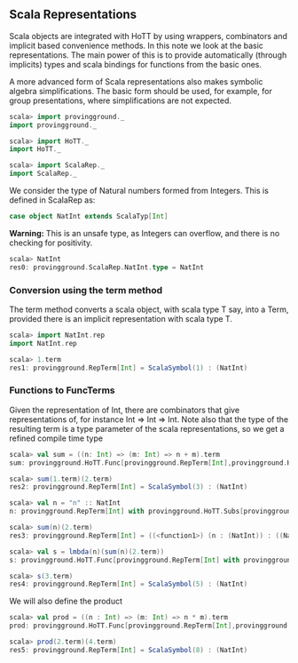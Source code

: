 
## Scala Representations

Scala objects are integrated with HoTT by using wrappers, combinators and implicit based convenience methods. In this note we look at the basic representations. The main power of this is to provide automatically (through implicits) types and scala bindings for functions from the basic ones.

A more advanced form of Scala representations also makes symbolic algebra simplifications. The basic form should be used, for example, for group presentations, where simplifications are not expected.





```scala
scala> import provingground._
import provingground._

scala> import HoTT._
import HoTT._

scala> import ScalaRep._
import ScalaRep._
```

We consider the type of Natural numbers formed from Integers. This is defined in ScalaRep as:

```scala
case object NatInt extends ScalaTyp[Int]
```

**Warning:** This is an unsafe type, as Integers can overflow, and there is no checking for positivity.


```scala
scala> NatInt
res0: provingground.ScalaRep.NatInt.type = NatInt
```

### Conversion using the term method

The term method converts a scala object, with scala type T say, into a Term, provided there is an implicit representation with scala type T.


```scala
scala> import NatInt.rep
import NatInt.rep

scala> 1.term
res1: provingground.RepTerm[Int] = ScalaSymbol(1) : (NatInt)
```

### Functions to FuncTerms

Given the representation of Int, there are combinators that give representations of, for instance Int => Int => Int. Note also that the type of the resulting term is a type parameter of the scala representations, so we get a refined compile time type


```scala
scala> val sum = ((n: Int) => (m: Int) => n + m).term
sum: provingground.HoTT.Func[provingground.RepTerm[Int],provingground.HoTT.Func[provingground.RepTerm[Int],provingground.RepTerm[Int]]] = <function1>
```


```scala
scala> sum(1.term)(2.term)
res2: provingground.RepTerm[Int] = ScalaSymbol(3) : (NatInt)
```


```scala
scala> val n = "n" :: NatInt
n: provingground.RepTerm[Int] with provingground.HoTT.Subs[provingground.RepTerm[Int]] = n : (NatInt)

scala> sum(n)(2.term)
res3: provingground.RepTerm[Int] = ((<function1>) (n : (NatInt)) : ((NatInt) → (NatInt))) (ScalaSymbol(2) : (NatInt)) : (NatInt)
```


```scala
scala> val s = lmbda(n)(sum(n)(2.term))
s: provingground.HoTT.Func[provingground.RepTerm[Int] with provingground.HoTT.Subs[provingground.RepTerm[Int]],provingground.RepTerm[Int]] = (n : (NatInt)) ↦ (((<function1>) (n : (NatInt)) : ((NatInt) → (NatInt))) (ScalaSymbol(2) : (NatInt)) : (NatInt))
```


```scala
scala> s(3.term)
res4: provingground.RepTerm[Int] = ScalaSymbol(5) : (NatInt)
```

We will also define the product


```scala
scala> val prod = ((n : Int) => (m: Int) => n * m).term
prod: provingground.HoTT.Func[provingground.RepTerm[Int],provingground.HoTT.Func[provingground.RepTerm[Int],provingground.RepTerm[Int]]] = <function1>
```


```scala
scala> prod(2.term)(4.term)
res5: provingground.RepTerm[Int] = ScalaSymbol(8) : (NatInt)
```


```scala
```
